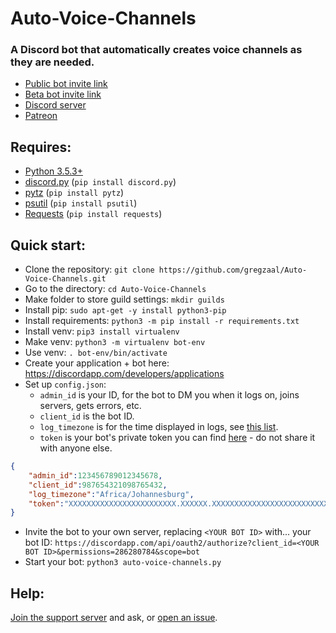 # Auto-Voice-Channels

### A Discord bot that automatically creates voice channels as they are needed.

- [Public bot invite link](https://discordapp.com/api/oauth2/authorize?client_id=479393422705426432&permissions=286280784&scope=bot)
- [Beta bot invite link](https://discordapp.com/api/oauth2/authorize?client_id=675405085752164372&permissions=286280784&scope=bot)
- [Discord server](https://discord.gg/HT6GNhJ)
- [Patreon](https://www.patreon.com/pixaal)

## Requires:

* [Python 3.5.3+](https://www.python.org/downloads/)
* [discord.py](https://pypi.org/project/discord.py/) (`pip install discord.py`)
* [pytz](https://pypi.org/project/pytz/) (`pip install pytz`)
* [psutil](https://pypi.org/project/psutil/) (`pip install psutil`)
* [Requests](https://pypi.org/project/requests/) (`pip install requests`)

## Quick start:

* Clone the repository: `git clone https://github.com/gregzaal/Auto-Voice-Channels.git`
* Go to the directory: `cd Auto-Voice-Channels`
* Make folder to store guild settings: `mkdir guilds`
* Install pip: `sudo apt-get -y install python3-pip`
* Install requirements: `python3 -m pip install -r requirements.txt`
* Install venv: `pip3 install virtualenv`
* Make venv: `python3 -m virtualenv bot-env`
* Use venv: `. bot-env/bin/activate`
* Create your application + bot here: <https://discordapp.com/developers/applications>
* Set up `config.json`:
  * `admin_id` is your ID, for the bot to DM you when it logs on, joins servers, gets errors, etc.
  * `client_id` is the bot ID.
  * `log_timezone` is for the time displayed in logs, see [this list](https://stackoverflow.com/questions/13866926/is-there-a-list-of-pytz-timezones).
  * `token` is your bot's private token you can find [here](https://discordapp.com/developers/applications) - do not share it with anyone else.

```json
{
    "admin_id":123456789012345678,
    "client_id":987654321098765432,
    "log_timezone":"Africa/Johannesburg",
    "token":"XXXXXXXXXXXXXXXXXXXXXXXX.XXXXXX.XXXXXXXXXXXXXXXXXXXXXXXXXXX"
}
```

* Invite the bot to your own server, replacing `<YOUR BOT ID>` with... your bot ID: `https://discordapp.com/api/oauth2/authorize?client_id=<YOUR BOT ID>&permissions=286280784&scope=bot`
* Start your bot: `python3 auto-voice-channels.py`

## Help:

[Join the support server](https://discord.gg/HT6GNhJ) and ask, or [open an issue](https://github.com/gregzaal/Auto-Voice-Channels/issues).
